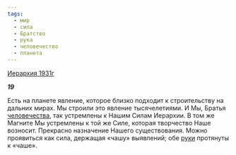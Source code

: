 ```yaml
---
tags:
  - мир
  - сила
  - Братство
  - рука
  - человечество
  - планета
---
```

[Иерархия 1931г](https://127.0.0.1:4002/agni/1931)

___19___

Есть на планете явление, которое близко подходит к строительству на дальних мирах. Мы строили это явление тысячелетиями. И Мы, Братья [человечества](../../../tags/#человечество), так устремлены к Нашим Силам Иерархии. В том же Магните Мы устремлены к той же Силе, которая творчество Наше возносит. Прекрасно назначение Нашего существования. Можно проявиться как сила, держащая «чашу» выявлений; обе [руки](../../../tags/#рука) протянуты к «чаше».   


